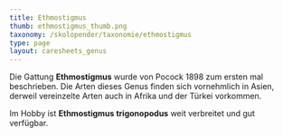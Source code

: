 ```yaml
---
title: Ethmostigmus
thumb: ethmostigmus_thumb.png
taxonomy: /skolopender/taxonomie/ethmostigmus
type: page
layout: caresheets_genus
---
```


Die Gattung **Ethmostigmus** wurde von Pocock 1898 zum ersten mal beschrieben. Die Arten dieses Genus finden sich vornehmlich in Asien, derweil vereinzelte Arten auch in Afrika und der Türkei vorkommen.

Im Hobby ist **Ethmostigmus trigonopodus** weit verbreitet und gut verfügbar.
